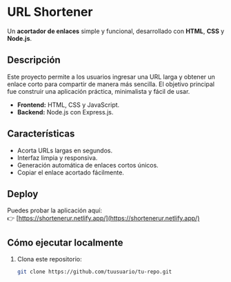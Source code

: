 # URL Shortener

Un **acortador de enlaces** simple y funcional, desarrollado con **HTML**, **CSS** y **Node.js**.

## Descripción

Este proyecto permite a los usuarios ingresar una URL larga y obtener un enlace corto para compartir de manera más sencilla. El objetivo principal fue construir una aplicación práctica, minimalista y fácil de usar.

- **Frontend:** HTML, CSS y JavaScript.
- **Backend:** Node.js con Express.js.

## Características

- Acorta URLs largas en segundos.
- Interfaz limpia y responsiva.
- Generación automática de enlaces cortos únicos.
- Copiar el enlace acortado fácilmente.

## Deploy

Puedes probar la aplicación aquí:  
👉 [https://shortenerur.netlify.app/](https://shortenerur.netlify.app/)

## Cómo ejecutar localmente

1. Clona este repositorio:
   ```bash
   git clone https://github.com/tuusuario/tu-repo.git